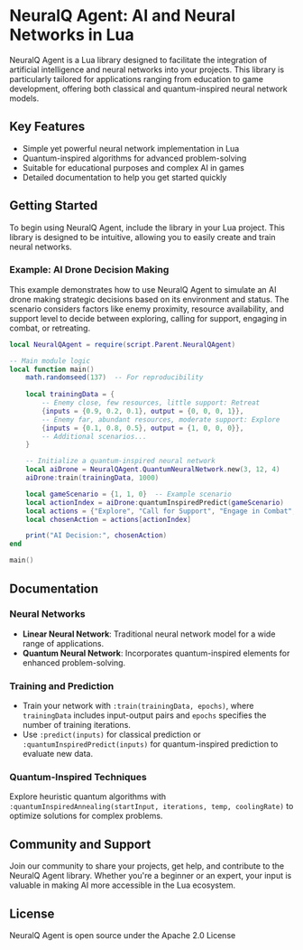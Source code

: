 # NeuralQ Agent: AI and Neural Networks in Lua

NeuralQ Agent is a Lua library designed to facilitate the integration of artificial intelligence and neural networks into your projects. This library is particularly tailored for applications ranging from education to game development, offering both classical and quantum-inspired neural network models.

## Key Features

- Simple yet powerful neural network implementation in Lua
- Quantum-inspired algorithms for advanced problem-solving
- Suitable for educational purposes and complex AI in games
- Detailed documentation to help you get started quickly

## Getting Started

To begin using NeuralQ Agent, include the library in your Lua project. This library is designed to be intuitive, allowing you to easily create and train neural networks.

### Example: AI Drone Decision Making

This example demonstrates how to use NeuralQ Agent to simulate an AI drone making strategic decisions based on its environment and status. The scenario considers factors like enemy proximity, resource availability, and support level to decide between exploring, calling for support, engaging in combat, or retreating.

```lua
local NeuralQAgent = require(script.Parent.NeuralQAgent)

-- Main module logic
local function main()
	math.randomseed(137)  -- For reproducibility
	
	local trainingData = {
		-- Enemy close, few resources, little support: Retreat
		{inputs = {0.9, 0.2, 0.1}, output = {0, 0, 0, 1}},
		-- Enemy far, abundant resources, moderate support: Explore
		{inputs = {0.1, 0.8, 0.5}, output = {1, 0, 0, 0}},
		-- Additional scenarios...
	}

    -- Initialize a quantum-inspired neural network
	local aiDrone = NeuralQAgent.QuantumNeuralNetwork.new(3, 12, 4)
	aiDrone:train(trainingData, 1000)

	local gameScenario = {1, 1, 0}  -- Example scenario
	local actionIndex = aiDrone:quantumInspiredPredict(gameScenario)
	local actions = {"Explore", "Call for Support", "Engage in Combat", "Retreat"}
	local chosenAction = actions[actionIndex]

	print("AI Decision:", chosenAction)
end

main()
```

## Documentation

### Neural Networks

- **Linear Neural Network**: Traditional neural network model for a wide range of applications.
- **Quantum Neural Network**: Incorporates quantum-inspired elements for enhanced problem-solving.

### Training and Prediction

- Train your network with `:train(trainingData, epochs)`, where `trainingData` includes input-output pairs and `epochs` specifies the number of training iterations.
- Use `:predict(inputs)` for classical prediction or `:quantumInspiredPredict(inputs)` for quantum-inspired prediction to evaluate new data.

### Quantum-Inspired Techniques

Explore heuristic quantum algorithms with `:quantumInspiredAnnealing(startInput, iterations, temp, coolingRate)` to optimize solutions for complex problems.

## Community and Support

Join our community to share your projects, get help, and contribute to the NeuralQ Agent library. Whether you're a beginner or an expert, your input is valuable in making AI more accessible in the Lua ecosystem.

## License

NeuralQ Agent is open source under the Apache 2.0 License